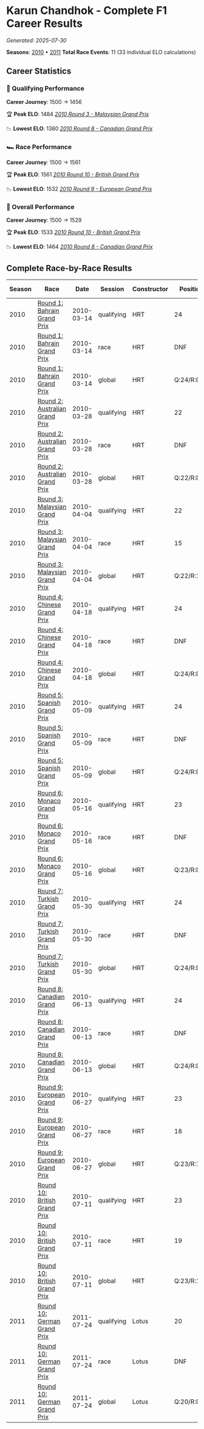 # Karun Chandhok - Complete F1 Career Results

*Generated: 2025-07-30*

**Seasons**: [2010](../seasons/2010-season-report) • [2011](../seasons/2011-season-report)
**Total Race Events**: 11 (33 individual ELO calculations)

## Career Statistics

### 🏁 Qualifying Performance
**Career Journey**: 1500 → 1456

🏆 **Peak ELO**: 1484
   *[2010 Round 3 - Malaysian Grand Prix](../seasons/2010-season-report#round-3-malaysian-grand-prix)*

📉 **Lowest ELO**: 1380
   *[2010 Round 8 - Canadian Grand Prix](../seasons/2010-season-report#round-8-canadian-grand-prix)*

### 🏎️ Race Performance
**Career Journey**: 1500 → 1561

🏆 **Peak ELO**: 1561
   *[2010 Round 10 - British Grand Prix](../seasons/2010-season-report#round-10-british-grand-prix)*

📉 **Lowest ELO**: 1532
   *[2010 Round 9 - European Grand Prix](../seasons/2010-season-report#round-9-european-grand-prix)*

### 🌟 Overall Performance
**Career Journey**: 1500 → 1529

🏆 **Peak ELO**: 1533
   *[2010 Round 10 - British Grand Prix](../seasons/2010-season-report#round-10-british-grand-prix)*

📉 **Lowest ELO**: 1464
   *[2010 Round 8 - Canadian Grand Prix](../seasons/2010-season-report#round-8-canadian-grand-prix)*


## Complete Race-by-Race Results

| Season | Race | Date | Session | Constructor | Position | Starting ELO | ELO Change | Final ELO | Teammate |
|--------|------|------|---------|-------------|----------|--------------|------------|-----------|----------|
| 2010 | [Round 1: Bahrain Grand Prix](../seasons/2010-season-report#round-1-bahrain-grand-prix) | 2010-03-14 | qualifying | HRT | 24 | 1500 | -32 | 1468 | <img src="https://upload.wikimedia.org/wikipedia/commons/0/05/Flag_of_Brazil.svg" alt="Brazil" width="20" height="auto" style="vertical-align: middle; margin-right: 5px;" onerror="this.outerHTML='🇧🇷'; this.style.marginRight='5px';"/> Bruno Senna |
| 2010 | [Round 1: Bahrain Grand Prix](../seasons/2010-season-report#round-1-bahrain-grand-prix) | 2010-03-14 | race | HRT | DNF | 1500 | N/A | 1500 | <img src="https://upload.wikimedia.org/wikipedia/commons/0/05/Flag_of_Brazil.svg" alt="Brazil" width="20" height="auto" style="vertical-align: middle; margin-right: 5px;" onerror="this.outerHTML='🇧🇷'; this.style.marginRight='5px';"/> Bruno Senna |
| 2010 | [Round 1: Bahrain Grand Prix](../seasons/2010-season-report#round-1-bahrain-grand-prix) | 2010-03-14 | global | HRT | Q:24/R:DNF | 1500 | -10 | 1490 | <img src="https://upload.wikimedia.org/wikipedia/commons/0/05/Flag_of_Brazil.svg" alt="Brazil" width="20" height="auto" style="vertical-align: middle; margin-right: 5px;" onerror="this.outerHTML='🇧🇷'; this.style.marginRight='5px';"/> Bruno Senna |
| 2010 | [Round 2: Australian Grand Prix](../seasons/2010-season-report#round-2-australian-grand-prix) | 2010-03-28 | qualifying | HRT | 22 | 1468 | -26 | 1442 | <img src="https://upload.wikimedia.org/wikipedia/commons/0/05/Flag_of_Brazil.svg" alt="Brazil" width="20" height="auto" style="vertical-align: middle; margin-right: 5px;" onerror="this.outerHTML='🇧🇷'; this.style.marginRight='5px';"/> Bruno Senna |
| 2010 | [Round 2: Australian Grand Prix](../seasons/2010-season-report#round-2-australian-grand-prix) | 2010-03-28 | race | HRT | DNF | 1500 | N/A | 1500 | <img src="https://upload.wikimedia.org/wikipedia/commons/0/05/Flag_of_Brazil.svg" alt="Brazil" width="20" height="auto" style="vertical-align: middle; margin-right: 5px;" onerror="this.outerHTML='🇧🇷'; this.style.marginRight='5px';"/> Bruno Senna |
| 2010 | [Round 2: Australian Grand Prix](../seasons/2010-season-report#round-2-australian-grand-prix) | 2010-03-28 | global | HRT | Q:22/R:DNF | 1490 | -8 | 1483 | <img src="https://upload.wikimedia.org/wikipedia/commons/0/05/Flag_of_Brazil.svg" alt="Brazil" width="20" height="auto" style="vertical-align: middle; margin-right: 5px;" onerror="this.outerHTML='🇧🇷'; this.style.marginRight='5px';"/> Bruno Senna |
| 2010 | [Round 3: Malaysian Grand Prix](../seasons/2010-season-report#round-3-malaysian-grand-prix) | 2010-04-04 | qualifying | HRT | 22 | 1442 | +42 | 1484 | <img src="https://upload.wikimedia.org/wikipedia/commons/0/05/Flag_of_Brazil.svg" alt="Brazil" width="20" height="auto" style="vertical-align: middle; margin-right: 5px;" onerror="this.outerHTML='🇧🇷'; this.style.marginRight='5px';"/> Bruno Senna |
| 2010 | [Round 3: Malaysian Grand Prix](../seasons/2010-season-report#round-3-malaysian-grand-prix) | 2010-04-04 | race | HRT | 15 | 1500 | N/A | 1500 | <img src="https://upload.wikimedia.org/wikipedia/commons/0/05/Flag_of_Brazil.svg" alt="Brazil" width="20" height="auto" style="vertical-align: middle; margin-right: 5px;" onerror="this.outerHTML='🇧🇷'; this.style.marginRight='5px';"/> Bruno Senna |
| 2010 | [Round 3: Malaysian Grand Prix](../seasons/2010-season-report#round-3-malaysian-grand-prix) | 2010-04-04 | global | HRT | Q:22/R:15 | 1483 | +13 | 1495 | <img src="https://upload.wikimedia.org/wikipedia/commons/0/05/Flag_of_Brazil.svg" alt="Brazil" width="20" height="auto" style="vertical-align: middle; margin-right: 5px;" onerror="this.outerHTML='🇧🇷'; this.style.marginRight='5px';"/> Bruno Senna |
| 2010 | [Round 4: Chinese Grand Prix](../seasons/2010-season-report#round-4-chinese-grand-prix) | 2010-04-18 | qualifying | HRT | 24 | 1484 | -29 | 1455 | <img src="https://upload.wikimedia.org/wikipedia/commons/0/05/Flag_of_Brazil.svg" alt="Brazil" width="20" height="auto" style="vertical-align: middle; margin-right: 5px;" onerror="this.outerHTML='🇧🇷'; this.style.marginRight='5px';"/> Bruno Senna |
| 2010 | [Round 4: Chinese Grand Prix](../seasons/2010-season-report#round-4-chinese-grand-prix) | 2010-04-18 | race | HRT | DNF | 1500 | N/A | 1500 | <img src="https://upload.wikimedia.org/wikipedia/commons/0/05/Flag_of_Brazil.svg" alt="Brazil" width="20" height="auto" style="vertical-align: middle; margin-right: 5px;" onerror="this.outerHTML='🇧🇷'; this.style.marginRight='5px';"/> Bruno Senna |
| 2010 | [Round 4: Chinese Grand Prix](../seasons/2010-season-report#round-4-chinese-grand-prix) | 2010-04-18 | global | HRT | Q:24/R:DNF | 1495 | -9 | 1487 | <img src="https://upload.wikimedia.org/wikipedia/commons/0/05/Flag_of_Brazil.svg" alt="Brazil" width="20" height="auto" style="vertical-align: middle; margin-right: 5px;" onerror="this.outerHTML='🇧🇷'; this.style.marginRight='5px';"/> Bruno Senna |
| 2010 | [Round 5: Spanish Grand Prix](../seasons/2010-season-report#round-5-spanish-grand-prix) | 2010-05-09 | qualifying | HRT | 24 | 1455 | -24 | 1431 | <img src="https://upload.wikimedia.org/wikipedia/commons/0/05/Flag_of_Brazil.svg" alt="Brazil" width="20" height="auto" style="vertical-align: middle; margin-right: 5px;" onerror="this.outerHTML='🇧🇷'; this.style.marginRight='5px';"/> Bruno Senna |
| 2010 | [Round 5: Spanish Grand Prix](../seasons/2010-season-report#round-5-spanish-grand-prix) | 2010-05-09 | race | HRT | DNF | 1500 | N/A | 1500 | <img src="https://upload.wikimedia.org/wikipedia/commons/0/05/Flag_of_Brazil.svg" alt="Brazil" width="20" height="auto" style="vertical-align: middle; margin-right: 5px;" onerror="this.outerHTML='🇧🇷'; this.style.marginRight='5px';"/> Bruno Senna |
| 2010 | [Round 5: Spanish Grand Prix](../seasons/2010-season-report#round-5-spanish-grand-prix) | 2010-05-09 | global | HRT | Q:24/R:DNF | 1487 | -7 | 1479 | <img src="https://upload.wikimedia.org/wikipedia/commons/0/05/Flag_of_Brazil.svg" alt="Brazil" width="20" height="auto" style="vertical-align: middle; margin-right: 5px;" onerror="this.outerHTML='🇧🇷'; this.style.marginRight='5px';"/> Bruno Senna |
| 2010 | [Round 6: Monaco Grand Prix](../seasons/2010-season-report#round-6-monaco-grand-prix) | 2010-05-16 | qualifying | HRT | 23 | 1431 | -20 | 1411 | <img src="https://upload.wikimedia.org/wikipedia/commons/0/05/Flag_of_Brazil.svg" alt="Brazil" width="20" height="auto" style="vertical-align: middle; margin-right: 5px;" onerror="this.outerHTML='🇧🇷'; this.style.marginRight='5px';"/> Bruno Senna |
| 2010 | [Round 6: Monaco Grand Prix](../seasons/2010-season-report#round-6-monaco-grand-prix) | 2010-05-16 | race | HRT | DNF | 1500 | N/A | 1500 | <img src="https://upload.wikimedia.org/wikipedia/commons/0/05/Flag_of_Brazil.svg" alt="Brazil" width="20" height="auto" style="vertical-align: middle; margin-right: 5px;" onerror="this.outerHTML='🇧🇷'; this.style.marginRight='5px';"/> Bruno Senna |
| 2010 | [Round 6: Monaco Grand Prix](../seasons/2010-season-report#round-6-monaco-grand-prix) | 2010-05-16 | global | HRT | Q:23/R:DNF | 1479 | -6 | 1473 | <img src="https://upload.wikimedia.org/wikipedia/commons/0/05/Flag_of_Brazil.svg" alt="Brazil" width="20" height="auto" style="vertical-align: middle; margin-right: 5px;" onerror="this.outerHTML='🇧🇷'; this.style.marginRight='5px';"/> Bruno Senna |
| 2010 | [Round 7: Turkish Grand Prix](../seasons/2010-season-report#round-7-turkish-grand-prix) | 2010-05-30 | qualifying | HRT | 24 | 1411 | -17 | 1394 | <img src="https://upload.wikimedia.org/wikipedia/commons/0/05/Flag_of_Brazil.svg" alt="Brazil" width="20" height="auto" style="vertical-align: middle; margin-right: 5px;" onerror="this.outerHTML='🇧🇷'; this.style.marginRight='5px';"/> Bruno Senna |
| 2010 | [Round 7: Turkish Grand Prix](../seasons/2010-season-report#round-7-turkish-grand-prix) | 2010-05-30 | race | HRT | DNF | 1500 | N/A | 1500 | <img src="https://upload.wikimedia.org/wikipedia/commons/0/05/Flag_of_Brazil.svg" alt="Brazil" width="20" height="auto" style="vertical-align: middle; margin-right: 5px;" onerror="this.outerHTML='🇧🇷'; this.style.marginRight='5px';"/> Bruno Senna |
| 2010 | [Round 7: Turkish Grand Prix](../seasons/2010-season-report#round-7-turkish-grand-prix) | 2010-05-30 | global | HRT | Q:24/R:DNF | 1473 | -5 | 1468 | <img src="https://upload.wikimedia.org/wikipedia/commons/0/05/Flag_of_Brazil.svg" alt="Brazil" width="20" height="auto" style="vertical-align: middle; margin-right: 5px;" onerror="this.outerHTML='🇧🇷'; this.style.marginRight='5px';"/> Bruno Senna |
| 2010 | [Round 8: Canadian Grand Prix](../seasons/2010-season-report#round-8-canadian-grand-prix) | 2010-06-13 | qualifying | HRT | 24 | 1394 | -15 | 1380 | <img src="https://upload.wikimedia.org/wikipedia/commons/0/05/Flag_of_Brazil.svg" alt="Brazil" width="20" height="auto" style="vertical-align: middle; margin-right: 5px;" onerror="this.outerHTML='🇧🇷'; this.style.marginRight='5px';"/> Bruno Senna |
| 2010 | [Round 8: Canadian Grand Prix](../seasons/2010-season-report#round-8-canadian-grand-prix) | 2010-06-13 | race | HRT | DNF | 1500 | N/A | 1500 | <img src="https://upload.wikimedia.org/wikipedia/commons/0/05/Flag_of_Brazil.svg" alt="Brazil" width="20" height="auto" style="vertical-align: middle; margin-right: 5px;" onerror="this.outerHTML='🇧🇷'; this.style.marginRight='5px';"/> Bruno Senna |
| 2010 | [Round 8: Canadian Grand Prix](../seasons/2010-season-report#round-8-canadian-grand-prix) | 2010-06-13 | global | HRT | Q:24/R:DNF | 1468 | -4 | 1464 | <img src="https://upload.wikimedia.org/wikipedia/commons/0/05/Flag_of_Brazil.svg" alt="Brazil" width="20" height="auto" style="vertical-align: middle; margin-right: 5px;" onerror="this.outerHTML='🇧🇷'; this.style.marginRight='5px';"/> Bruno Senna |
| 2010 | [Round 9: European Grand Prix](../seasons/2010-season-report#round-9-european-grand-prix) | 2010-06-27 | qualifying | HRT | 23 | 1380 | +51 | 1431 | <img src="https://upload.wikimedia.org/wikipedia/commons/0/05/Flag_of_Brazil.svg" alt="Brazil" width="20" height="auto" style="vertical-align: middle; margin-right: 5px;" onerror="this.outerHTML='🇧🇷'; this.style.marginRight='5px';"/> Bruno Senna |
| 2010 | [Round 9: European Grand Prix](../seasons/2010-season-report#round-9-european-grand-prix) | 2010-06-27 | race | HRT | 18 | 1500 | +32 | 1532 | <img src="https://upload.wikimedia.org/wikipedia/commons/0/05/Flag_of_Brazil.svg" alt="Brazil" width="20" height="auto" style="vertical-align: middle; margin-right: 5px;" onerror="this.outerHTML='🇧🇷'; this.style.marginRight='5px';"/> Bruno Senna |
| 2010 | [Round 9: European Grand Prix](../seasons/2010-season-report#round-9-european-grand-prix) | 2010-06-27 | global | HRT | Q:23/R:18 | 1464 | +38 | 1501 | <img src="https://upload.wikimedia.org/wikipedia/commons/0/05/Flag_of_Brazil.svg" alt="Brazil" width="20" height="auto" style="vertical-align: middle; margin-right: 5px;" onerror="this.outerHTML='🇧🇷'; this.style.marginRight='5px';"/> Bruno Senna |
| 2010 | [Round 10: British Grand Prix](../seasons/2010-season-report#round-10-british-grand-prix) | 2010-07-11 | qualifying | HRT | 23 | 1431 | +38 | 1469 | <img src="https://upload.wikimedia.org/wikipedia/commons/9/9e/Flag_of_Japan.svg" alt="Japan" width="20" height="auto" style="vertical-align: middle; margin-right: 5px;" onerror="this.outerHTML='🇯🇵'; this.style.marginRight='5px';"/> Sakon Yamamoto |
| 2010 | [Round 10: British Grand Prix](../seasons/2010-season-report#round-10-british-grand-prix) | 2010-07-11 | race | HRT | 19 | 1532 | +29 | 1561 | <img src="https://upload.wikimedia.org/wikipedia/commons/9/9e/Flag_of_Japan.svg" alt="Japan" width="20" height="auto" style="vertical-align: middle; margin-right: 5px;" onerror="this.outerHTML='🇯🇵'; this.style.marginRight='5px';"/> Sakon Yamamoto |
| 2010 | [Round 10: British Grand Prix](../seasons/2010-season-report#round-10-british-grand-prix) | 2010-07-11 | global | HRT | Q:23/R:19 | 1501 | +32 | 1533 | <img src="https://upload.wikimedia.org/wikipedia/commons/9/9e/Flag_of_Japan.svg" alt="Japan" width="20" height="auto" style="vertical-align: middle; margin-right: 5px;" onerror="this.outerHTML='🇯🇵'; this.style.marginRight='5px';"/> Sakon Yamamoto |
| 2011 | [Round 10: German Grand Prix](../seasons/2011-season-report#round-10-german-grand-prix) | 2011-07-24 | qualifying | Lotus | 20 | 1469 | -13 | 1456 | <img src="https://upload.wikimedia.org/wikipedia/commons/b/bc/Flag_of_Finland.svg" alt="Finland" width="20" height="auto" style="vertical-align: middle; margin-right: 5px;" onerror="this.outerHTML='🇫🇮'; this.style.marginRight='5px';"/> Heikki Kovalainen |
| 2011 | [Round 10: German Grand Prix](../seasons/2011-season-report#round-10-german-grand-prix) | 2011-07-24 | race | Lotus | DNF | 1561 | N/A | 1561 | <img src="https://upload.wikimedia.org/wikipedia/commons/b/bc/Flag_of_Finland.svg" alt="Finland" width="20" height="auto" style="vertical-align: middle; margin-right: 5px;" onerror="this.outerHTML='🇫🇮'; this.style.marginRight='5px';"/> Heikki Kovalainen |
| 2011 | [Round 10: German Grand Prix](../seasons/2011-season-report#round-10-german-grand-prix) | 2011-07-24 | global | Lotus | Q:20/R:DNF | 1533 | -4 | 1529 | <img src="https://upload.wikimedia.org/wikipedia/commons/b/bc/Flag_of_Finland.svg" alt="Finland" width="20" height="auto" style="vertical-align: middle; margin-right: 5px;" onerror="this.outerHTML='🇫🇮'; this.style.marginRight='5px';"/> Heikki Kovalainen |
